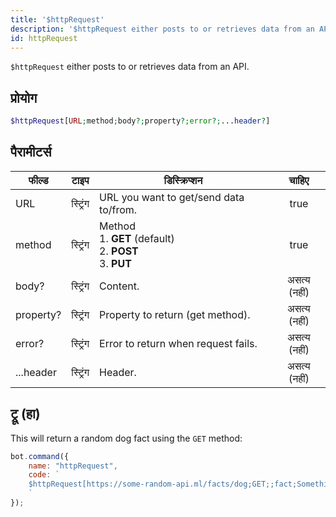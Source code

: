 ```yaml
---
title: '$httpRequest'
description: '$httpRequest either posts to or retrieves data from an API.'
id: httpRequest
---
```


`$httpRequest` either posts to or retrieves data from an API.

## प्रोयोग

```php
$httpRequest[URL;method;body?;property?;error?;...header?]
```

## पैरामीटर्स

| फील्ड     | टाइप     | डिस्क्रिप्शन                                                                              |    चाहिए     |
| --------- | -------- | ----------------------------------------------------------------------------------------- |:------------:|
| URL       | स्ट्रिंग | URL you want to get/send data to/from.                                                    |     true     |
| method    | स्ट्रिंग | Method <br /> 1. **GET** (default) <br /> 2. **POST** <br /> 3. **PUT** |     true     |
| body?     | स्ट्रिंग | Content.                                                                                  | असत्य (नहीं) |
| property? | स्ट्रिंग | Property to return (get method).                                                          | असत्य (नहीं) |
| error?    | स्ट्रिंग | Error to return when request fails.                                                       | असत्य (नहीं) |
| ...header | स्ट्रिंग | Header.                                                                                   | असत्य (नहीं) |

## ट्रू (हा)

This will return a random dog fact using the `GET` method:

```javascript
bot.command({
    name: "httpRequest",
    code: `
    $httpRequest[https://some-random-api.ml/facts/dog;GET;;fact;Something went wrong.]
    `
});
```